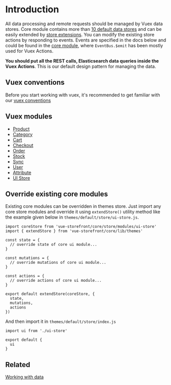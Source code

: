 # Introduction

All data processing and remote requests should be managed by Vuex data stores. Core module contains more than [10 default data stores](https://github.com/DivanteLtd/vue-storefront/tree/master/core/store/modules) and can be easily extended by [store extensions](../extensions/extensions.md).
You can modify the existing store actions by responding to events. Events are specified in the docs below and could be found in the [core module](https://github.com/DivanteLtd/vue-storefront/tree/master/core), where `EventBus.$emit` has been mostly used for Vuex Actions.

**You should put all the REST calls, Elasticsearch data queries inside the Vuex Actions**. This is our default design pattern for managing the data.

## Vuex conventions

Before you start working with vuex, it's recommended to get familiar with our [vuex conventions](./vuex-conventions.md)

## Vuex modules

- [Product](Product%20Store.md)
- [Category](Category%20Store.md)
- [Cart](Cart%20Store.md)
- [Checkout](Checkout%20Store.md)
- [Order](Order%20Store.md)
- [Stock](Stock%20Store.md)
- [Sync](Sync%20Store.md)
- [User](User%20Store.md)
- [Attribute](Attribute%20Store.md)
- [UI Store](<https://github.com/DivanteLtd/vue-storefront/blob/master/doc/Working%20with%20UI%20Store%20(interface%20state).md>)

## Override existing core modules

Existing core modules can be overridden in themes store. Just import any core store modules and override it using `extendStore()` utility method like the example given below in `themes/default/store/ui-store.js`.

```
import coreStore from 'vue-storefront/core/store/modules/ui-store'
import { extendStore } from 'vue-storefront/core/lib/themes'

const state = {
  // override state of core ui module...
}

const mutations = {
  // override mutations of core ui module...
}

const actions = {
  // override actions of core ui module...
}

export default extendStore(coreStore, {
  state,
  mutations,
  actions
})
```

And then import it in `themes/default/store/index.js`

```
import ui from './ui-store'

export default {
  ui
}
```

## Related

[Working with data](data.md)

